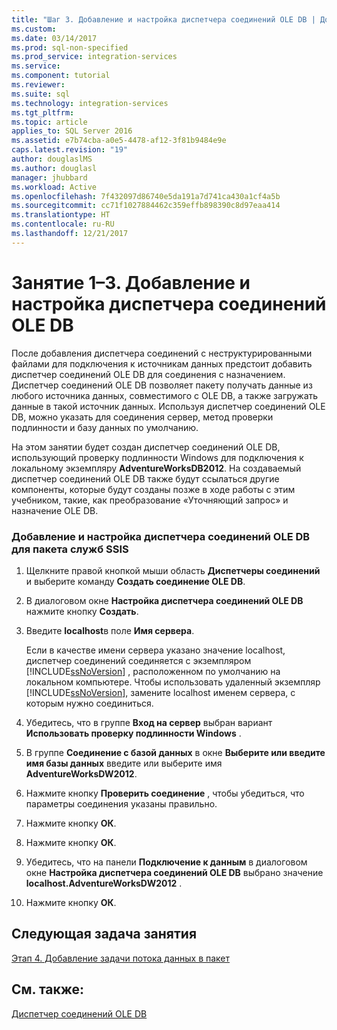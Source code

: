 ```yaml
---
title: "Шаг 3. Добавление и настройка диспетчера соединений OLE DB | Документы Майкрософт"
ms.custom: 
ms.date: 03/14/2017
ms.prod: sql-non-specified
ms.prod_service: integration-services
ms.service: 
ms.component: tutorial
ms.reviewer: 
ms.suite: sql
ms.technology: integration-services
ms.tgt_pltfrm: 
ms.topic: article
applies_to: SQL Server 2016
ms.assetid: e7b74cba-a0e5-4478-af12-3f81b9484e9e
caps.latest.revision: "19"
author: douglaslMS
ms.author: douglasl
manager: jhubbard
ms.workload: Active
ms.openlocfilehash: 7f432097d86740e5da191a7d741ca430a1cf4a5b
ms.sourcegitcommit: cc71f1027884462c359effb898390c8d97eaa414
ms.translationtype: HT
ms.contentlocale: ru-RU
ms.lasthandoff: 12/21/2017
---
```

# <a name="lesson-1-3---adding-and-configuring-an-ole-db-connection-manager"></a>Занятие 1–3. Добавление и настройка диспетчера соединений OLE DB
После добавления диспетчера соединений с неструктурированными файлами для подключения к источникам данных предстоит добавить диспетчер соединений OLE DB для соединения с назначением. Диспетчер соединений OLE DB позволяет пакету получать данные из любого источника данных, совместимого с OLE DB, а также загружать данные в такой источник данных. Используя диспетчер соединений OLE DB, можно указать для соединения сервер, метод проверки подлинности и базу данных по умолчанию.  
  
На этом занятии будет создан диспетчер соединений OLE DB, использующий проверку подлинности Windows для подключения к локальному экземпляру **AdventureWorksDB2012**. На создаваемый диспетчер соединений OLE DB также будут ссылаться другие компоненты, которые будут созданы позже в ходе работы с этим учебником, такие, как преобразование «Уточняющий запрос» и назначение OLE DB.  
  
### <a name="add-and-configure-an-ole-db-connection-manager-to-the-ssis-package"></a>Добавление и настройка диспетчера соединений OLE DB для пакета служб SSIS  
  
1.  Щелкните правой кнопкой мыши область **Диспетчеры соединений** и выберите команду **Создать соединение OLE DB**.  
  
2.  В диалоговом окне **Настройка диспетчера соединений OLE DB** нажмите кнопку **Создать**.  
  
3.  Введите **localhost**в поле **Имя сервера**.  
  
    Если в качестве имени сервера указано значение localhost, диспетчер соединений соединяется с экземпляром [!INCLUDE[ssNoVersion](../includes/ssnoversion-md.md)] , расположенном по умолчанию на локальном компьютере. Чтобы использовать удаленный экземпляр [!INCLUDE[ssNoVersion](../includes/ssnoversion-md.md)], замените localhost именем сервера, с которым нужно соединиться.  
  
4.  Убедитесь, что в группе **Вход на сервер** выбран вариант **Использовать проверку подлинности Windows** .  
  
5.  В группе **Соединение с базой данных** в окне **Выберите или введите имя базы данных** введите или выберите имя **AdventureWorksDW2012**.  
  
6.  Нажмите кнопку **Проверить соединение** , чтобы убедиться, что параметры соединения указаны правильно.  
  
7.  Нажмите кнопку **ОК**.  
  
8.  Нажмите кнопку **ОК**.  
  
9. Убедитесь, что на панели **Подключение к данным** в диалоговом окне **Настройка диспетчера соединений OLE DB** выбрано значение **localhost.AdventureWorksDW2012** .  
  
10. Нажмите кнопку **ОК**.  
  
## <a name="next-task-in-lesson"></a>Следующая задача занятия  
[Этап 4. Добавление задачи потока данных в пакет](../integration-services/lesson-1-4-adding-a-data-flow-task-to-the-package.md)  
  
## <a name="see-also"></a>См. также:  
[Диспетчер соединений OLE DB](../integration-services/connection-manager/ole-db-connection-manager.md)  
  
